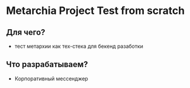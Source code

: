 # Metarchia Project Test from scratch

## Для чего?

* тест метархии как тех-стека для бекенд разаботки

## Что разрабатываем?

* Корпоративный мессенджер
